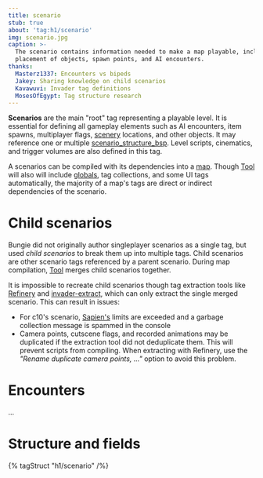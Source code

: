 ```yaml
---
title: scenario
stub: true
about: 'tag:h1/scenario'
img: scenario.jpg
caption: >-
  The scenario contains information needed to make a map playable, including the
  placement of objects, spawn points, and AI encounters.
thanks:
  Masterz1337: Encounters vs bipeds
  Jakey: Sharing knowledge on child scenarios
  Kavawuvi: Invader tag definitions
  MosesOfEgypt: Tag structure research
---
```

**Scenarios** are the main "root" tag representing a playable level. It is essential for defining all gameplay elements such as AI encounters, item spawns, multiplayer flags, [scenery](~) locations, and other objects. It may reference one or multiple [scenario_structure_bsp](~). Level scripts, cinematics, and trigger volumes are also defined in this tag.

A scenarios can be compiled with its dependencies into a [map](~). Though [Tool](~) will also will include [globals](~), tag collections, and some UI tags automatically, the majority of a map's tags are direct or indirect dependencies of the scenario.


# Child scenarios
Bungie did not originally author singleplayer scenarios as a single tag, but used _child scenarios_ to break them up into multiple tags. Child scenarios are other scenario tags referenced by a parent scenario. During map compilation, [Tool](~h1a-tool) merges child scenarios together.

It is impossible to recreate child scenarios though tag extraction tools like [Refinery](~) and [invader-extract](~), which can only extract the single merged scenario. This can result in issues:

* For c10's scenario, [Sapien's](~sapien) limits are exceeded and a garbage collection message is spammed in the console
* Camera points, cutscene flags, and recorded animations may be duplicated if the extraction tool did not deduplicate them. This will prevent scripts from compiling. When extracting with Refinery, use the _"Rename duplicate camera points, ..."_ option to avoid this problem.

# Encounters
...

# Structure and fields

{% tagStruct "h1/scenario" /%}
